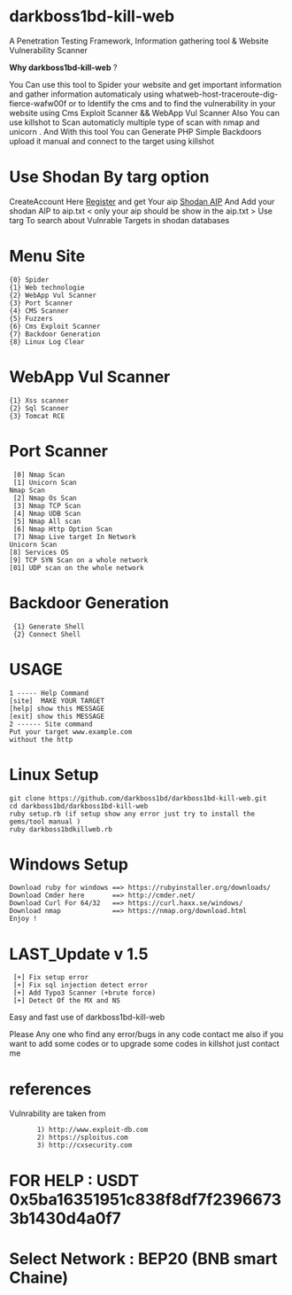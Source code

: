  # darkboss1bd-kill-web  
A Penetration Testing Framework, Information gathering tool & Website Vulnerability Scanner

**Why darkboss1bd-kill-web** ?

You Can use this tool to Spider your website and get important information and gather information automaticaly using 
whatweb-host-traceroute-dig-fierce-wafw00f or to Identify the cms and to find the vulnerability in your website using 
Cms Exploit Scanner && WebApp Vul Scanner Also You can use killshot to Scan automaticly multiple type of scan with nmap and unicorn . And With this tool You can Generate PHP Simple Backdoors upload it manual and connect to the target using killshot

  
# Use Shodan By targ option     
   CreateAccount Here [Register](https://account.shodan.io/register) and get Your aip [Shodan AIP](https://account.shodan.io/) And Add your shodan AIP to aip.txt
    < only your aip should be show in the aip.txt >
   Use targ To search about Vulnrable Targets in shodan databases
      
# Menu Site
    {0} Spider 
    {1} Web technologie 
    {2} WebApp Vul Scanner
    {3} Port Scanner
    {4} CMS Scanner
    {5} Fuzzers 
    {6} Cms Exploit Scanner
    {7} Backdoor Generation
    {8} Linux Log Clear
     
# WebApp Vul Scanner
    {1} Xss scanner
    {2} Sql Scanner
    {3} Tomcat RCE

# Port Scanner
     [0] Nmap Scan
     [1] Unicorn Scan
    Nmap Scan 
     [2] Nmap Os Scan 
     [3] Nmap TCP Scan
     [4] Nmap UDB Scan 
     [5] Nmap All scan
     [6] Nmap Http Option Scan 
     [7] Nmap Live target In Network
    Unicorn Scan
    [8] Services OS 
    [9] TCP SYN Scan on a whole network 
    [01] UDP scan on the whole network
      
# Backdoor Generation 
     {1} Generate Shell
     {2} Connect Shell
     
# USAGE 
    1 ----- Help Command 
    [site]  MAKE YOUR TARGET
    [help] show this MESSAGE
    [exit] show this MESSAGE
    2 ------ Site command 
    Put your target www.example.com
    without the http
    
    
    
# Linux Setup 

    git clone https://github.com/darkboss1bd/darkboss1bd-kill-web.git
    cd darkboss1bd/darkboss1bd-kill-web
    ruby setup.rb (if setup show any error just try to install the gems/tool manual )
    ruby darkboss1bdkillweb.rb
# Windows Setup
    Download ruby for windows ==> https://rubyinstaller.org/downloads/
    Download Cmder here       ==> http://cmder.net/
    Download Curl For 64/32   ==> https://curl.haxx.se/windows/
    Download nmap             ==> https://nmap.org/download.html      
    Enjoy !
  # LAST_Update v 1.5 
     [+] Fix setup error 
     [+] Fix sql injection detect error
     [+] Add Typo3 Scanner (+brute force) 
     [+] Detect Of the MX and NS
Easy and fast use of darkboss1bd-kill-web
 


Please Any one who find any error/bugs in any code contact me also if you want to add some codes
or to upgrade some codes in killshot just contact me  
 <trying to make hacking better>
 
 # references
  Vulnrability are taken from 
           
           1) http://www.exploit-db.com
           2) https://sploitus.com
           3) http://cxsecurity.com


# FOR HELP : USDT  0x5ba16351951c838f8df7f23966733b1430d4a0f7
# Select Network : BEP20 (BNB smart Chaine)
